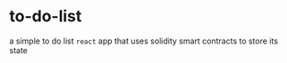 # to-do-list

a simple to do list ```react``` app that uses solidity smart contracts to store its state 

